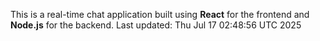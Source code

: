 This is a real-time chat application built using **React** for the frontend and **Node.js** for the backend.
Last updated: Thu Jul 17 02:48:56 UTC 2025
